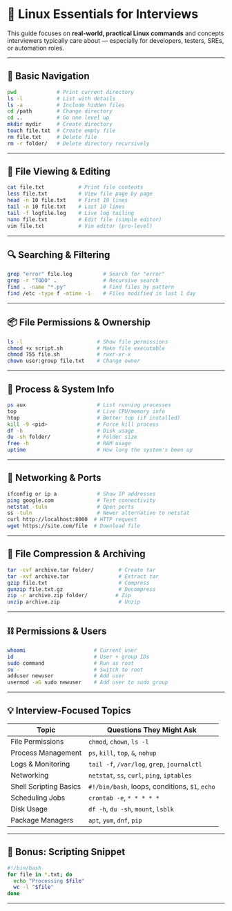 # 🐧 Linux Essentials for Interviews

This guide focuses on **real-world, practical Linux commands** and concepts interviewers typically care about — especially for developers, testers, SREs, or automation roles.

---

## 🔧 Basic Navigation

```bash
pwd             # Print current directory
ls -l           # List with details
ls -a           # Include hidden files
cd /path        # Change directory
cd ..           # Go one level up
mkdir mydir     # Create directory
touch file.txt  # Create empty file
rm file.txt     # Delete file
rm -r folder/   # Delete directory recursively
```

---

## 📄 File Viewing & Editing

```bash
cat file.txt           # Print file contents
less file.txt          # View file page by page
head -n 10 file.txt    # First 10 lines
tail -n 10 file.txt    # Last 10 lines
tail -f logfile.log    # Live log tailing
nano file.txt          # Edit file (simple editor)
vim file.txt           # Vim editor (pro-level)
```

---

## 🔍 Searching & Filtering

```bash
grep "error" file.log          # Search for "error"
grep -r "TODO" .               # Recursive search
find . -name "*.py"            # Find files by pattern
find /etc -type f -mtime -1    # Files modified in last 1 day
```

---

## 📦 File Permissions & Ownership

```bash
ls -l                        # Show file permissions
chmod +x script.sh           # Make file executable
chmod 755 file.sh            # rwxr-xr-x
chown user:group file.txt    # Change owner
```

---

## 🧰 Process & System Info

```bash
ps aux                       # List running processes
top                          # Live CPU/memory info
htop                         # Better top (if installed)
kill -9 <pid>                # Force kill process
df -h                        # Disk usage
du -sh folder/               # Folder size
free -h                      # RAM usage
uptime                       # How long the system's been up
```

---

## 🔄 Networking & Ports

```bash
ifconfig or ip a             # Show IP addresses
ping google.com              # Test connectivity
netstat -tuln                # Open ports
ss -tuln                     # Newer alternative to netstat
curl http://localhost:8000  # HTTP request
wget https://site.com/file  # Download file
```

---

## 📁 File Compression & Archiving

```bash
tar -cvf archive.tar folder/        # Create tar
tar -xvf archive.tar                # Extract tar
gzip file.txt                       # Compress
gunzip file.txt.gz                  # Decompress
zip -r archive.zip folder/         # Zip
unzip archive.zip                   # Unzip
```

---

## ⛓️ Permissions & Users

```bash
whoami                      # Current user
id                          # User + group IDs
sudo command                # Run as root
su -                        # Switch to root
adduser newuser             # Add user
usermod -aG sudo newuser    # Add user to sudo group
```

---

## 💡 Interview-Focused Topics

| Topic                  | Questions They Might Ask                       |
| ---------------------- | ---------------------------------------------- |
| File Permissions       | `chmod`, `chown`, `ls -l`                      |
| Process Management     | `ps`, `kill`, `top`, `&`, `nohup`              |
| Logs & Monitoring      | `tail -f`, `/var/log`, `grep`, `journalctl`    |
| Networking             | `netstat`, `ss`, `curl`, `ping`, `iptables`    |
| Shell Scripting Basics | `#!/bin/bash`, loops, conditions, `$1`, `echo` |
| Scheduling Jobs        | `crontab -e`, `* * * * *`                      |
| Disk Usage             | `df -h`, `du -sh`, `mount`, `lsblk`            |
| Package Managers       | `apt`, `yum`, `dnf`, `pip`                     |

---

## 📌 Bonus: Scripting Snippet

```bash
#!/bin/bash
for file in *.txt; do
  echo "Processing $file"
  wc -l "$file"
done
```

---
